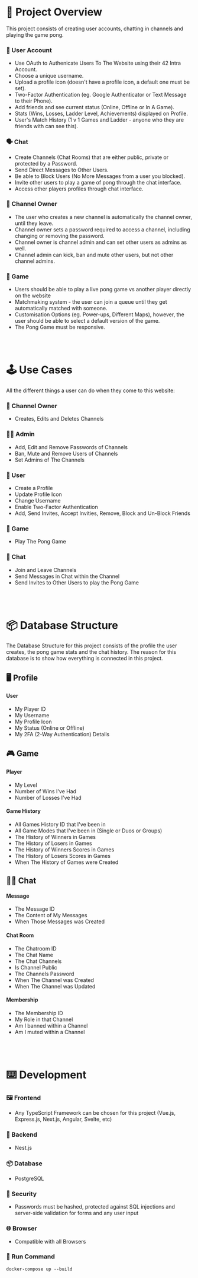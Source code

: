 # :ping_pong: Project Overview

This project consists of creating user accounts, chatting in channels and playing the game pong.

### :adult: User Account

- Use OAuth to Authenicate Users To The Website using their 42 Intra Account.
- Choose a unique username.
- Upload a profile icon (doesn't have a profile icon, a default one must be set).
- Two-Factor Authentication (eg. Google Authenticator or Text Message to their Phone).
- Add friends and see current status (Online, Offline or In A Game).
- Stats (Wins, Losses, Ladder Level, Achievements) displayed on Profile.
- User's Match History (1 v 1 Games and Ladder - anyone who they are friends with can see this).

### :speaking_head: Chat

- Create Channels (Chat Rooms) that are either public, private or protected by a Password.
- Send Direct Messages to Other Users.
- Be able to Block Users (No More Messages from a user you blocked).
- Invite other users to play a game of pong through the chat interface.
- Access other players profiles through chat interface.

### :raising_hand: Channel Owner

- The user who creates a new channel is automatically the channel owner, until they leave.
- Channel owner sets a password required to access a channel, including changing or removing the password.
- Channel owner is channel admin and can set other users as admins as well.
- Channel admin can kick, ban and mute other users, but not other channel admins.

### :ping_pong: Game

- Users should be able to play a live pong game vs another player directly on the website
- Matchmaking system - the user can join a queue until they get automatically matched with someone.
- Customisation Options (eg. Power-ups, Different Maps), however, the user should be able to select a default version of the game.
- The Pong Game must be responsive.

<br>
<br>

# :joystick: Use Cases

All the different things a user can do when they come to this website:

### :house_with_garden: Channel Owner
- Creates, Edits and Deletes Channels

### :technologist: Admin
- Add, Edit and Remove Passwords of Channels
- Ban, Mute and Remove Users of Channels
- Set Admins of The Channels

### :elf: User
- Create a Profile
- Update Profile Icon
- Change Username
- Enable Two-Factor Authentication
- Add, Send Invites, Accept Invities, Remove, Block and Un-Block Friends

### :ping_pong: Game
- Play The Pong Game

### :speech_balloon: Chat
- Join and Leave Channels
- Send Messages in Chat within the Channel
- Send Invites to Other Users to play the Pong Game

<br>
<br>

# :package: Database Structure

The Database Structure for this project consists of the profile the user creates, the pong game stats and the chat history. The reason for this database is to show how everything is connected in this project.

## :desktop_computer: Profile

#### User

- My Player ID
- My Username
- My Profile Icon
- My Status (Online or Offline)
- My 2FA (2-Way Authentication) Details

## :video_game: Game

#### Player

- My Level
- Number of Wins I've Had
- Number of Losses I've Had

#### Game History

- All Games History ID that I've been in
- All Game Modes that I've been in (Single or Duos or Groups) 
- The History of Winners in Games
- The History of Losers in Games
- The History of Winners Scores in Games
- The History of Losers Scores in Games
- When The History of Games were Created

## :astronaut: Chat

#### Message

- The Message ID
- The Content of My Messages
- When Those Messages was Created

#### Chat Room

- The Chatroom ID
- The Chat Name
- The Chat Channels
- Is Channel Public
- The Channels Password
- When The Channel was Created
- When The Channel was Updated

#### Membership

- The Membership ID
- My Role in that Channel
- Am I banned within a Channel
- Am I muted within a Channel

<br>
<br>

# :keyboard: Development

### :framed_picture: Frontend 
- Any TypeScript Framework can be chosen for this project (Vue.js, Express.js, Next.js, Angular, Svelte, etc)

### :door: Backend 
- Nest.js

### :package: Database 
- PostgreSQL  

### :guard: Security 
- Passwords must be hashed, protected against SQL injections and server-side validation for forms and any user input

### :globe_with_meridians: Browser 
- Compatible with all Browsers

### :runner: Run Command 

```
docker-compose up --build
```
